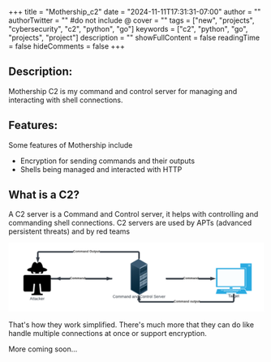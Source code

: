 +++
title = "Mothership_c2"
date = "2024-11-11T17:31:31-07:00"
author = ""
authorTwitter = "" #do not include @
cover = ""
tags = ["new", "projects", "cybersecurity", "c2", "python", "go"]
keywords = ["c2", "python", "go", "projects", "project"]
description = ""
showFullContent = false
readingTime = false
hideComments = false
+++

## Description:

Mothership C2 is my command and control server for managing and interacting with shell connections.

## Features:
Some features of Mothership include 
* Encryption for sending commands and their outputs
* Shells being managed and interacted with HTTP

## What is a C2?

A C2 server is a Command and Control server, it helps with controlling and commanding shell connections. C2 servers are used by APTs (advanced persistent threats) and by red teams

![](<C2 Server - Page 2.png>)

That's how they work simplified. There's much more that they can do like handle multiple connections at once or support encryption.

More coming soon...